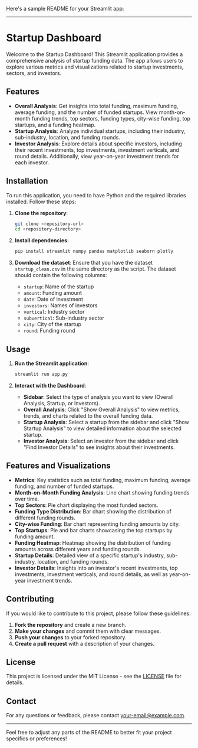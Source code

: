Here's a sample README for your Streamlit app:

---

# Startup Dashboard

Welcome to the Startup Dashboard! This Streamlit application provides a comprehensive analysis of startup funding data. The app allows users to explore various metrics and visualizations related to startup investments, sectors, and investors.

## Features

- **Overall Analysis**: Get insights into total funding, maximum funding, average funding, and the number of funded startups. View month-on-month funding trends, top sectors, funding types, city-wise funding, top startups, and a funding heatmap.
- **Startup Analysis**: Analyze individual startups, including their industry, sub-industry, location, and funding rounds.
- **Investor Analysis**: Explore details about specific investors, including their recent investments, top investments, investment verticals, and round details. Additionally, view year-on-year investment trends for each investor.

## Installation

To run this application, you need to have Python and the required libraries installed. Follow these steps:

1. **Clone the repository**:
    ```bash
    git clone <repository-url>
    cd <repository-directory>
    ```

2. **Install dependencies**:
    ```bash
    pip install streamlit numpy pandas matplotlib seaborn plotly
    ```

3. **Download the dataset**:
    Ensure that you have the dataset `startup_clean.csv` in the same directory as the script. The dataset should contain the following columns:
    - `startup`: Name of the startup
    - `amount`: Funding amount
    - `date`: Date of investment
    - `investors`: Names of investors
    - `vertical`: Industry sector
    - `subvertical`: Sub-industry sector
    - `city`: City of the startup
    - `round`: Funding round

## Usage

1. **Run the Streamlit application**:
    ```bash
    streamlit run app.py
    ```

2. **Interact with the Dashboard**:
    - **Sidebar**: Select the type of analysis you want to view (Overall Analysis, Startup, or Investors).
    - **Overall Analysis**: Click "Show Overall Analysis" to view metrics, trends, and charts related to the overall funding data.
    - **Startup Analysis**: Select a startup from the sidebar and click "Show Startup Analysis" to view detailed information about the selected startup.
    - **Investor Analysis**: Select an investor from the sidebar and click "Find Investor Details" to see insights about their investments.

## Features and Visualizations

- **Metrics**: Key statistics such as total funding, maximum funding, average funding, and number of funded startups.
- **Month-on-Month Funding Analysis**: Line chart showing funding trends over time.
- **Top Sectors**: Pie chart displaying the most funded sectors.
- **Funding Type Distribution**: Bar chart showing the distribution of different funding rounds.
- **City-wise Funding**: Bar chart representing funding amounts by city.
- **Top Startups**: Pie and bar charts showcasing the top startups by funding amount.
- **Funding Heatmap**: Heatmap showing the distribution of funding amounts across different years and funding rounds.
- **Startup Details**: Detailed view of a specific startup's industry, sub-industry, location, and funding rounds.
- **Investor Details**: Insights into an investor's recent investments, top investments, investment verticals, and round details, as well as year-on-year investment trends.

## Contributing

If you would like to contribute to this project, please follow these guidelines:

1. **Fork the repository** and create a new branch.
2. **Make your changes** and commit them with clear messages.
3. **Push your changes** to your forked repository.
4. **Create a pull request** with a description of your changes.

## License

This project is licensed under the MIT License - see the [LICENSE](LICENSE) file for details.

## Contact

For any questions or feedback, please contact [your-email@example.com](mailto:your-email@example.com).

---

Feel free to adjust any parts of the README to better fit your project specifics or preferences!
